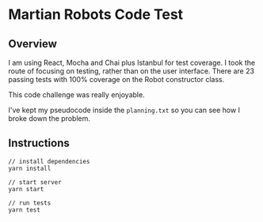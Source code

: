 # Martian Robots Code Test

## Overview

I am using React, Mocha and Chai plus Istanbul for test coverage. I took the route of focusing on testing, rather than on the user interface. There are 23 passing tests with 100% coverage on the Robot constructor class.

This code challenge was really enjoyable.

I've kept my pseudocode inside the `planning.txt` so you can see how I broke down the problem.

## Instructions

```
// install dependencies
yarn install

// start server
yarn start

// run tests
yarn test

```
